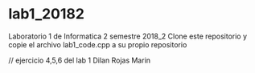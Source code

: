 # lab1_20182
Laboratorio 1 de Informatica 2 semestre 2018_2
Clone este repositorio y copie el archivo lab1_code.cpp a su propio repositorio

// ejercicio 4,5,6 del lab 1
Dilan Rojas Marin

